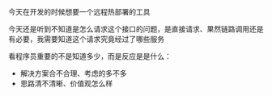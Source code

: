 今天在开发的时候想要一个远程热部署的工具

今天还是听到不知道是怎么请求这个接口的问题，是直接请求、果然链路调用还是有必要，我需要知道这个请求究竟经过了哪些服务

看程序员重要的不是知道多少，而是反应是是什么：

- 解决方案合不合理、考虑的多不多
- 思路清不清晰、价值观怎么样